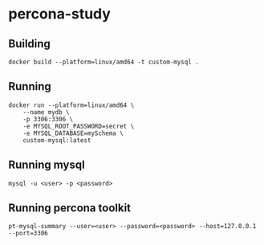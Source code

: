 # percona-study

## Building
```
docker build --platform=linux/amd64 -t custom-mysql .
```

## Running
```
docker run --platform=linux/amd64 \
    --name mydb \
    -p 3306:3306 \
    -e MYSQL_ROOT_PASSWORD=secret \
    -e MYSQL_DATABASE=mySchema \
    custom-mysql:latest
```

## Running mysql
```
mysql -u <user> -p <password>
```

## Running percona toolkit
```
pt-mysql-summary --user=<user> --password=<password> --host=127.0.0.1 --port=3306
```